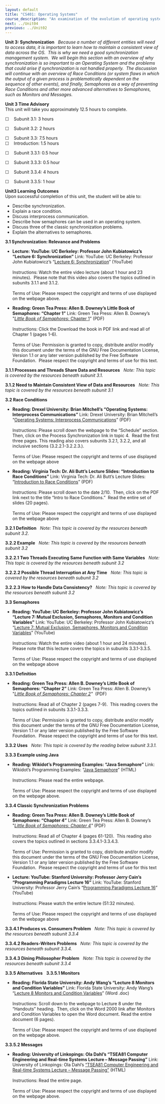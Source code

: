 ```yaml
---
layout: default
title: "CS401: Operating Systems"
course_description: "An examination of the evolution of operating systems and design, focusing on hardware/software evolution leading to contemporary operating systems, basic operating systems concepts, methods of operating systems design and construction, algorithms for CPU scheduling, memory and general resource allocation, and process coordination and management."
next: ../Unit04
previous: ../Unit02
---
```

**Unit 3: Synchronization** <span id="3"></span> 
*Because a number of different entities will need to access data, it is
important to learn how to maintain a consistent view of data across the
OS.  This is why we need a good synchronization management system.  We
will begin this section with an overview of why synchronization is so
important to an Operating System and the problems that could arise if
synchronization is not handled properly.  The discussion will continue
with an overview of Race Conditions (or system flaws in which the output
of a given process is problematically dependent on the sequence of other
events), and finally, Semaphores as a way of preventing Race Conditions
and other more advanced alternatives to Semaphores, such as Monitors and
Messages.*

**Unit 3 Time Advisory**  
This unit will take you approximately 12.5 hours to complete.  
  
 <span dir="LTR">☐    Subunit 3.1: 3 hours</span>  
  
 <span dir="LTR">☐    Subunit 3.2: 2 hours</span>  
  
 <span dir="LTR">☐    Subunit 3.3: 7.5 hours</span>
<span dir="LTR"><span id="cke_bm_537S"
style="display: none; "> </span>  
 ☐    Introduction: 1.5 hours</span>  
  
 <span dir="LTR">☐    Subunit 3.3.1: 0.5 hour</span>  
  
 <span dir="LTR">☐    Subunit 3.3.3: 0.5 hour</span>  
  
 <span dir="LTR">☐    Subunit 3.3.4: 4 hours</span>  
  
 ☐    Subunit 3.3.5: 1 hour  
 <span id="cke_bm_537E" style="display: none; "> </span>

**Unit3 Learning Outcomes**  
Upon successful completion of this unit, the student will be able to:  
  
-   <span dir="LTR">Describe synchronization.</span>
-   <span dir="LTR">Explain a race condition.</span>
-   <span dir="LTR">Discuss interprocess communication.</span>
-   <span dir="LTR">Describe how semaphores can be used in an operating
    system.</span>
-   <span dir="LTR">Discuss three of the classic synchronization
    problems.</span>
-   Explain the alternatives to semaphores.

**3.1 Synchronization: Relevance and Problems** <span id="3.1"></span> 
-   **Lecture: YouTube: UC Berkeley: Professor John Kubiatowicz’s
    “Lecture 6: Synchronization”**
    Link: YouTube: UC Berkeley: Professor John Kubiatowicz’s “[Lecture
    6: Synchronization](http://www.youtube.com/watch?v=24DTq1gSK98)”
    (YouTube)  
        
     Instructions: Watch the entire video lecture (about 1 hour and 23
    minutes).  Please note that this video also covers the topics
    outlined in subunits 3.1.1 and 3.1.2.  
        
     Terms of Use: Please respect the copyright and terms of use
    displayed on the webpage above.

-   **Reading: Green Tea Press: Allen B. Downey’s Little Book of
    Semaphores: “Chapter 1”**
    Link: Green Tea Press: Allen B. Downey’s "[*Little Book of
    Semaphores:* Chapter 1](http://greenteapress.com/semaphores/)”
    (PDF)  
        
     Instructions: Click the Download the book in PDF link and read all
    of Chapter 1 (pages 1-6).   
        
     Terms of Use: Permission is granted to copy, distribute and/or
    modify this document under the terms of the GNU Free Documentation
    License, Version 1.1 or any later version published by the Free
    Software Foundation.  Please respect the copyright and terms of use
    for this text.

**3.1.1 Processes and Threads Share Data and Resources** <span
id="3.1.1"></span> 
*Note: This topic is covered by the resources beneath subunit 3.1.*

**3.1.2 Need to Maintain Consistent View of Data and Resources** <span
id="3.1.2"></span> 
*Note: This topic is covered by the resources beneath subunit 3.1*

**3.2 Race Conditions** <span id="3.2"></span> 
-   **Reading: Drexel University: Brian Mitchell’s “Operating Systems:
    Interprocess Communications”**
    Link: Drexel University: Brian Mitchell’s “[Operating Systems:
    Interprocess
    Communications](https://web.archive.org/web/20120725003940/https://www.cs.drexel.edu/~bmitchel/course/mcs720/)”
    (PDF)  
        
     Instructions: Please scroll down the webpage to the “Schedule”
    section.  Then, click on the Process Synchronization link in topic
    4.  Read the first three pages. This reading also covers subunits
    3.2.1, 3.2.2, and all inclusive sections (3.2.2.1-3.2.2.3.).  
        
     Terms of Use: Please respect the copyright and terms of use
    displayed on the webpage above

-   **Reading: Virginia Tech: Dr. Ali Butt’s Lecture Slides:
    “Introduction to Race Conditions”**
    Link: Virginia Tech: Dr. Ali Butt’s Lecture Slides: “[Introduction
    to Race
    Conditions](http://courses.cs.vt.edu/~cs3204/spring2009/butta/local/lectures.html)”
    (PDF)  
        
     Instructions: Please scroll down to the date 2/10.  Then, click on
    the PDF link next to the title “Intro to Race Conditions.”  Read the
    entire set of slides (20 pages).  
        
     Terms of Use: Please respect the copyright and terms of use
    displayed on the webpage above

**3.2.1 Definition** <span id="3.2.1"></span> 
*Note: This topic is covered by the resources beneath subunit 3.2.*

**3.2.2 Example** <span id="3.2.2"></span> 
*Note: This topic is covered by the resources beneath subunit 3.2*

**3.2.2.1 Two Threads Executing Same Function with Same Variables**
<span id="3.2.2.1"></span> 
*Note: This topic is covered by the resources beneath subunit 3.2*

**3.2.2.2 Possible Thread Interruption at Any Time** <span
id="3.2.2.2"></span> 
*Note: This topic is covered by the resources beneath subunit 3.2*

**3.2.2.3 How to Handle Data Consistency?** <span id="3.2.2.3"></span> 
*Note: This topic is covered by the resources beneath subunit 3.2*

**3.3 Semaphores** <span id="3.3"></span> 
-   **Reading: YouTube: UC Berkeley: Professor John Kubiatowicz’s
    “Lecture 7: Mutual Exclusion, Semaphores, Monitors and Condition
    Variables"**
    Link: YouTube: UC Berkeley: Professor John Kubiatowicz’s “[Lecture
    7: Mutual Exclusion, Semaphores, Monitors and Condition
    Variables](http://www.youtube.com/watch?v=bQT3OpcJJ64&feature=relmfu)”
    (YouTube)  
                                
     Instructions: Watch the entire video (about 1 hour and 24
    minutes).  Please note that this lecture covers the topics in
    subunits 3.3.1-3.3.5.  
        
     Terms of Use: Please respect the copyright and terms of use
    displayed on the webpage above

**3.3.1 Definition** <span id="3.3.1"></span> 
-   **Reading: Green Tea Press: Allen B. Downey’s Little Book of
    Semaphores: “Chapter 2”**
    Link: Green Tea Press: Allen B. Downey’s "*[Little Book of
    Semaphores: Chapter
    2](http://resources.saylor.org.s3.amazonaws.com/CS/CS401/CS401-3.3.1-LittleBookofSemaphores-GNU_files/CS401-3.3.1-LittleBookofSemaphores-GNU.htm)"* 
    (PDF)  
        
     Instructions: Read all of Chapter 2 (pages 7-9).  This reading
    covers the topics outlined in subunits 3.3.1-3.3.3.  
        
     Terms of Use: Permission is granted to copy, distribute and/or
    modify this document under the terms of the GNU Free Documentation
    License, Version 1.1 or any later version published by the Free
    Software Foundation.  Please respect the copyright and terms of use
    for this text.

**3.3.2 Uses** <span id="3.3.2"></span> 
*Note: This topic is covered by the reading below subunit 3.3.1.*

**3.3.3 Example using Java** <span id="3.3.3"></span> 
-   **Reading: Wikidot’s Programming Examples: “Java Semaphore”**
    Link: Wikidot’s Programming Examples: “[Java
    Semaphore](http://resources.saylor.org.s3.amazonaws.com/CS/CS401/CS401-3.3.3-JavaSemaphore-BYSA_files/CS401-3.3.3-JavaSemaphore-BYSA.htm)”
    (HTML)  
        
     Instructions: Please read the entire webpage.  
        
     Terms of Use: Please respect the copyright and terms of use
    displayed on the webpage above.

**3.3.4 Classic Synchronization Problems** <span id="3.3.4"></span> 
-   **Reading: Green Tea Press: Allen B. Downey’s Little Book of
    Semaphores: “Chapter 4”**
    Link: Green Tea Press: Allen B. Downey’s "*[Little Book of
    Semaphores: Chapter
    4](http://resources.saylor.org.s3.amazonaws.com/CS/CS401/CS401-3.3.4-LittleBookofSemaphoresChap4-GNU_files/CS401-3.3.4-LittleBookofSemaphoresChap4-GNU.htm)"* (PDF)  
        
     Instructions: Read all of Chapter 4 (pages 61-120).  This reading
    also covers the topics outlined in sections 3.3.4.1-3.3.4.3.  
        
     Terms of Use: Permission is granted to copy, distribute and/or
    modify this document under the terms of the GNU Free Documentation
    License, Version 1.1 or any later version published by the Free
    Software Foundation.  Please respect the copyright and terms of use
    for this text

-   **Lecture: YouTube: Stanford University: Professor Jerry Cain’s
    “Programming Paradigms Lecture 16”**
    Link: YouTube: Stanford University: Professor Jerry Cain’s
    “[Programming Paradigms Lecture
    16](http://www.youtube.com/watch?index=15&feature=PlayList&v=OGHN_zVTMMo&list=PL9D558D49CA734A02)”
    (YouTube)  
        
     Instructions: Please watch the entire lecture (51:32 minutes).  
        
     Terms of Use: Please respect the copyright and terms of use
    displayed on the webpage above

**3.3.4.1 Produces vs. Consumers Problem** <span id="3.3.4.1"></span> 
*Note: This topic is covered by the resources beneath subunit 3.3.4*

**3.3.4.2 Readers-Writers Problems** <span id="3.3.4.2"></span> 
*Note: This topic is covered by the resources beneath subunit 3.3.4.*

**3.3.4.3 Dining Philosopher Problem** <span id="3.3.4.3"></span> 
*Note: This topic is covered by the resources beneath subunit 3.3.4*

**3.3.5 Alternatives** <span id="3.3.5"></span> 
**3.3.5.1 Monitors** <span id="3.3.5.1"></span> 
-   **Reading: Florida State University: Andy Wang’s “Lecture 8 Monitors
    and Condition Variables”**
    Link: Florida State University: Andy Wang’s “[Lecture 8 Monitors and
    Condition Variables](http://www.cs.fsu.edu/~awang/courses/cs111/)”
    (Word .doc)  
        
     Instructions: Scroll down to the webpage to Lecture 8 under the
    “Handouts” heading.  Then, click on the Word 2000 link after
    Monitors and Condition Variables to open the Word document. Read the
    entire document (6 pages).  
        
     Terms of Use: Please respect the copyright and terms of use
    displayed on the webpage above.

**3.3.5.2 Messages** <span id="3.3.5.2"></span> 
-   **Reading: University of Linkopings: Ola Dahl’s “TSEA81 Computer
    Engineering and Real-time Systems Lecture – Message Passing”**
    Link: University of Linkopings: Ola Dahl’s [“TSEA81 Computer
    Engineering and Real-time Systems Lecture – Message
    Passing”](http://www.da.isy.liu.se/courses/tsea81/dcm/lecture_messages.html)
    (HTML)  
        
     Instructions: Read the entire page.  
        
     Terms of Use: Please respect the copyright and terms of use
    displayed on the webpage above.


